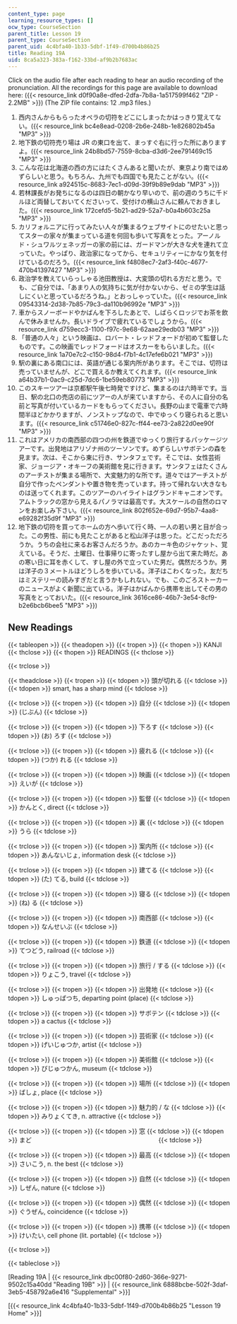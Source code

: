 ```yaml
---
content_type: page
learning_resource_types: []
ocw_type: CourseSection
parent_title: Lesson 19
parent_type: CourseSection
parent_uid: 4c4bfa40-1b33-5dbf-1f49-d700b4b86b25
title: Reading 19A
uid: 8ca5a323-383a-f162-33bd-af9b2b7683ac
---
```


Click on the audio file after each reading to hear an audio recording of the pronunciation. All the recordings for this page are available to download here: ({{< resource_link d0f90a8e-dfed-2dfa-7b8a-1a517599f462 "ZIP - 2.2MB" >}}) (The ZIP file contains: 12 .mp3 files.)

1.  西内さんからもらったオペラの切符をどこにしまったかはっきり覚えてない。({{< resource_link bc4e8ead-0208-2b6e-248b-1e826802b45a "MP3" >}})
2.  地下鉄の切符売り場は JR の東口を出て、まっすぐ右に行った所にありますよ。({{< resource_link 24b8bd57-7559-8cba-d3d6-2ee791469c15 "MP3" >}})
3.  こんな花は北海道の西の方にはたくさんあると聞いたが、東京より南ではめずらしいと思う。もちろん、九州でも四国でも見たことがない。({{< resource_link a924515c-8683-7ec1-d09d-39f9b89e9dab "MP3" >}})
4.  若林課長がお発ちになるのは四日の朝かなり早いので、前の週のうちに千ドルほど両替しておいてくださいって、受付けの横山さんに頼んでおきました。({{< resource_link 172cefd5-5b21-ad29-52a7-b0a4b603c25a "MP3" >}})
5.  カリフォルニアに行ってみたい人々が集まるウェブサイトにのせたいと思ってスターの家々が集まっている道を何回も歩いて写真をとった。アーノルド・シュワルツェネッガーの家の前には、ガードマンが大きな犬を連れて立っていた。やっぱり、政治家になってから、セキュリティーにかなり気を付けているのだろう。({{< resource_link f4808ec7-2af3-f40c-4677-470b41397427 "MP3" >}})
6.  政治学を教えていらっしゃる池田教授は、大変頭の切れる方だと思う。でも、ご自分では、「あまり人の気持ちに気が付かないから、ゼミの学生は話しにくいと思っているだろうね。」とおっしゃっていた。({{< resource_link 09543314-2d38-7b85-79c3-da110b96992e "MP3" >}})
7.  車からスノーボードやかばんを下ろしたあとで、しばらくロッジでお茶を飲んで休みませんか。長いドライブで疲れているでしょうから。({{< resource_link d759ecc3-1100-f97c-9e68-62aae29edb03 "MP3" >}})
8.  「普通の人々」という映画は、ロバート・レッドフォードが初めて監督したものです。この映画でレッドフォードはオスカーをもらいました。({{< resource_link 1a70e7c2-c150-98d4-f7b1-4c17efe6b021 "MP3" >}})
9.  駅の裏にある南口には、英語が通じる案内所があります。そこでは、切符は売っていませんが、どこで買えるか教えてくれます。({{< resource_link a64b37b1-0ac9-c25d-7dc6-1be59eb80773 "MP3" >}})
10.  このスキーツアーは京都駅午後七時発ですけど、集まるのは六時半です。当日、駅の北口の売店の前にツアーの人が来ていますから、その人に自分の名前と写真が付いているカードをもらってください。長野の山まで電車で六時間半ほどかかりますが、ノンストップなので、中でゆっくり寝られると思います。({{< resource_link c51746e0-827c-ff44-ee73-2a822d0ee90f "MP3" >}})
11.  これはアメリカの南西部の四つの州を鉄道でゆっくり旅行するパッケージツアーです。出発地はアリゾナ州のツーソンです。めずらしいサボテンの森を見ます。次は、そこから東に行き、サンタフェです。そこでは、女性芸術家、ジョージア・オキーフの美術館を見に行きます。サンタフェはたくさんのアーチストが集まる場所で、大変魅力的な所です。道々ではアーチストが自分で作ったペンダントや置き物を売っています。持って帰れない大きなものは送ってくれます。このツアーのハイライトはグランドキャニオンです。アムトラックの窓から見えるパノラマは最高です。大スケールの自然のロマンをお楽しみ下さい。({{< resource_link 802f652e-69d7-95b7-4aa8-e69282f35d9f "MP3" >}})
12.  地下鉄の切符を買ってホームの方へ歩いて行く時、一人の若い男と目が合った。この男性、前にも見たことがあると松山洋子は思った。どこだっただろうか。うちの会社に来るお客さんだろうか。あのカーキ色のジャケット、覚えている。そうだ、土曜日、仕事帰りに寄ったすし屋から出て来た時だ。あの寒い日に耳を赤くして、すし屋の外で立っていた男だ。偶然だろうか。男は洋子の３メートルほどうしろを歩いている。洋子はこわくなった。友だちはミステリーの読みすぎだと言うかもしれない。でも、このごろストーカーのニュースがよく新聞に出ている。洋子はかばんから携帯を出してその男の写真をとっておいた。({{< resource_link 3616ce86-46b7-3e54-8cf9-b2e6bcb6bee5 "MP3" >}})

New Readings
------------

{{< tableopen >}}
{{< theadopen >}}
{{< tropen >}}
{{< thopen >}}
KANJI
{{< thclose >}}
{{< thopen >}}
READINGS
{{< thclose >}}

{{< trclose >}}

{{< theadclose >}}
{{< tropen >}}
{{< tdopen >}}
頭が切れる
{{< tdclose >}}
{{< tdopen >}}
smart, has a sharp mind
{{< tdclose >}}

{{< trclose >}}
{{< tropen >}}
{{< tdopen >}}
自分
{{< tdclose >}}
{{< tdopen >}}
(じぶん)
{{< tdclose >}}

{{< trclose >}}
{{< tropen >}}
{{< tdopen >}}
下ろす
{{< tdclose >}}
{{< tdopen >}}
(お) ろす
{{< tdclose >}}

{{< trclose >}}
{{< tropen >}}
{{< tdopen >}}
疲れる
{{< tdclose >}}
{{< tdopen >}}
(つか) れる
{{< tdclose >}}

{{< trclose >}}
{{< tropen >}}
{{< tdopen >}}
映画
{{< tdclose >}}
{{< tdopen >}}
えいが
{{< tdclose >}}

{{< trclose >}}
{{< tropen >}}
{{< tdopen >}}
監督
{{< tdclose >}}
{{< tdopen >}}
かんとく, direct
{{< tdclose >}}

{{< trclose >}}
{{< tropen >}}
{{< tdopen >}}
裏
{{< tdclose >}}
{{< tdopen >}}
うら
{{< tdclose >}}

{{< trclose >}}
{{< tropen >}}
{{< tdopen >}}
案内所
{{< tdclose >}}
{{< tdopen >}}
あんないじょ, information desk
{{< tdclose >}}

{{< trclose >}}
{{< tropen >}}
{{< tdopen >}}
建てる
{{< tdclose >}}
{{< tdopen >}}
(た) てる, build
{{< tdclose >}}

{{< trclose >}}
{{< tropen >}}
{{< tdopen >}}
寝る
{{< tdclose >}}
{{< tdopen >}}
(ね) る
{{< tdclose >}}

{{< trclose >}}
{{< tropen >}}
{{< tdopen >}}
南西部
{{< tdclose >}}
{{< tdopen >}}
なんせいぶ
{{< tdclose >}}

{{< trclose >}}
{{< tropen >}}
{{< tdopen >}}
鉄道
{{< tdclose >}}
{{< tdopen >}}
てつどう, railroad
{{< tdclose >}}

{{< trclose >}}
{{< tropen >}}
{{< tdopen >}}
旅行 / する
{{< tdclose >}}
{{< tdopen >}}
りょこう, travel
{{< tdclose >}}

{{< trclose >}}
{{< tropen >}}
{{< tdopen >}}
出発地
{{< tdclose >}}
{{< tdopen >}}
しゅっぱつち, departing point (place)
{{< tdclose >}}

{{< trclose >}}
{{< tropen >}}
{{< tdopen >}}
サボテン
{{< tdclose >}}
{{< tdopen >}}
a cactus
{{< tdclose >}}

{{< trclose >}}
{{< tropen >}}
{{< tdopen >}}
芸術家
{{< tdclose >}}
{{< tdopen >}}
げいじゅつか, artist
{{< tdclose >}}

{{< trclose >}}
{{< tropen >}}
{{< tdopen >}}
美術館
{{< tdclose >}}
{{< tdopen >}}
びじゅつかん, museum
{{< tdclose >}}

{{< trclose >}}
{{< tropen >}}
{{< tdopen >}}
場所
{{< tdclose >}}
{{< tdopen >}}
ばしょ, place
{{< tdclose >}}

{{< trclose >}}
{{< tropen >}}
{{< tdopen >}}
魅力的 / な
{{< tdclose >}}
{{< tdopen >}}
みりょくてき, n. attractive
{{< tdclose >}}

{{< trclose >}}
{{< tropen >}}
{{< tdopen >}}
窓
{{< tdclose >}}
{{< tdopen >}}
まど　　　　　 　　　　　　　　　　　　　　　
{{< tdclose >}}

{{< trclose >}}
{{< tropen >}}
{{< tdopen >}}
最高
{{< tdclose >}}
{{< tdopen >}}
さいこう, n. the best
{{< tdclose >}}

{{< trclose >}}
{{< tropen >}}
{{< tdopen >}}
自然
{{< tdclose >}}
{{< tdopen >}}
しぜん, nature
{{< tdclose >}}

{{< trclose >}}
{{< tropen >}}
{{< tdopen >}}
偶然
{{< tdclose >}}
{{< tdopen >}}
ぐうぜん, coincidence
{{< tdclose >}}

{{< trclose >}}
{{< tropen >}}
{{< tdopen >}}
携帯
{{< tdclose >}}
{{< tdopen >}}
けいたい, cell phone (lit. portable)
{{< tdclose >}}

{{< trclose >}}

{{< tableclose >}}

\[Reading 19A | {{< resource_link dbc00f80-2d60-366e-9271-9502c15a40dd "Reading 19B" >}} | {{< resource_link 6888bcbe-502f-3daf-3eb5-458792a6e416 "Supplemental" >}}\]

\[{{< resource_link 4c4bfa40-1b33-5dbf-1f49-d700b4b86b25 "Lesson 19 Home" >}}\]